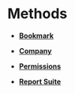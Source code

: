 # Methods

 

- **[Bookmark](../methods/bookmark/c_methods_bookmark.md)**  

- **[Company](../methods/company/r_methods_company.md)**  
 
- **[Permissions](../methods/permissions/r_methods_permissions.md)**  
 
- **[Report Suite](../methods/report_suite/r_methods_reportsuite.md)**  
 

